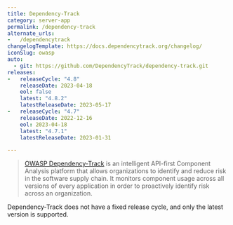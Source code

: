 ```yaml
---
title: Dependency-Track
category: server-app
permalink: /dependency-track
alternate_urls:
-   /dependencytrack
changelogTemplate: https://docs.dependencytrack.org/changelog/
iconSlug: owasp
auto:
  - git: https://github.com/DependencyTrack/dependency-track.git
releases:
-   releaseCycle: "4.8"
    releaseDate: 2023-04-18
    eol: false
    latest: "4.8.2"
    latestReleaseDate: 2023-05-17
-   releaseCycle: "4.7"
    releaseDate: 2022-12-16
    eol: 2023-04-18
    latest: "4.7.1"
    latestReleaseDate: 2023-01-31

---
```


> [OWASP Dependency-Track](https://dependencytrack.org/) is an intelligent API-first Component Analysis platform
> that allows organizations to identify and reduce risk in the software supply chain.
> It monitors component usage across all versions of every application
> in order to proactively identify risk across an organization.

Dependency-Track does not have a fixed release cycle, and only the latest version is supported.
